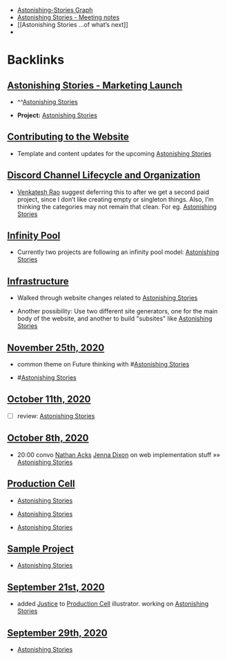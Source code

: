 - [Astonishing-Stories Graph](<Astonishing-Stories Graph.md>)
- [Astonishing Stories -  Meeting notes](<Astonishing Stories -  Meeting notes.md>)
- [[Astonishing Stories
...of what’s next]]
- 

# Backlinks
## [Astonishing Stories - Marketing Launch](<Astonishing Stories - Marketing Launch.md>)
- ^^[Astonishing Stories](<Astonishing Stories.md>)

- **Project:** [Astonishing Stories](<Astonishing Stories.md>)

## [Contributing to the Website](<Contributing to the Website.md>)
- Template and content updates for the upcoming [Astonishing Stories](<Astonishing Stories.md>)

## [Discord Channel Lifecycle and Organization](<Discord Channel Lifecycle and Organization.md>)
- [Venkatesh Rao](<Venkatesh Rao.md>) suggest deferring this to after we get a second paid project, since I don’t like creating empty or singleton things. Also, I’m thinking the categories may not remain that clean. For eg. [Astonishing Stories](<Astonishing Stories.md>)

## [Infinity Pool](<Infinity Pool.md>)
- Currently two projects are following an infinity pool model: [Astonishing Stories](<Astonishing Stories.md>)

## [Infrastructure](<Infrastructure.md>)
- Walked through website changes related to [Astonishing Stories](<Astonishing Stories.md>)

- Another possibility: Use two different site generators, one for the main body of the website, and another to build "subsites" like [Astonishing Stories](<Astonishing Stories.md>)

## [November 25th, 2020](<November 25th, 2020.md>)
- common theme on Future thinking with #[Astonishing Stories](<Astonishing Stories.md>)

- #[Astonishing Stories](<Astonishing Stories.md>)

## [October 11th, 2020](<October 11th, 2020.md>)
- [ ] review: [Astonishing Stories](<Astonishing Stories.md>)

## [October 8th, 2020](<October 8th, 2020.md>)
- 20:00 convo [Nathan Acks](<Nathan Acks.md>) [Jenna Dixon](<Jenna Dixon.md>) on web implementation stuff »» [Astonishing Stories](<Astonishing Stories.md>)

## [Production Cell](<Production Cell.md>)
- [Astonishing Stories](<Astonishing Stories.md>)

- [Astonishing Stories](<Astonishing Stories.md>)

- [Astonishing Stories](<Astonishing Stories.md>)

## [Sample Project](<Sample Project.md>)
- [Astonishing Stories](<Astonishing Stories.md>)

## [September 21st, 2020](<September 21st, 2020.md>)
- added [Justice](<Justice.md>) to [Production Cell](<Production Cell.md>) illustrator. working on [Astonishing Stories](<Astonishing Stories.md>)

## [September 29th, 2020](<September 29th, 2020.md>)
- [Astonishing Stories](<Astonishing Stories.md>)

